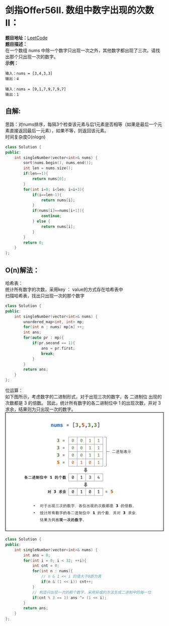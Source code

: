 # 剑指Offer56II. 数组中数字出现的次数II：  
**题目地址：**[LeetCode](https://leetcode-cn.com/problems/shu-zu-zhong-shu-zi-chu-xian-de-ci-shu-ii-lcof/)  
**题目描述：**  
在一个数组 nums 中除一个数字只出现一次之外，其他数字都出现了三次。请找出那个只出现一次的数字。  
**示例：**  
```
输入：nums = [3,4,3,3]
输出：4

输入：nums = [9,1,7,9,7,9,7]
输出：1
```
## 自解:  
思路：对nums排序，每隔3个检查该元素与后1元素是否相等（如果是最后一个元素直接返回最后一元素），如果不等，则返回该元素。  
时间复杂度O(nlogn)
```cpp
class Solution {
public:
    int singleNumber(vector<int>& nums) {
        sort(nums.begin(), nums.end());
        int len = nums.size();
        if(len==1){
            return nums[0];
        }
        for(int i=0; i<len; i=i+3){
            if(i==len-1){
                return nums[i];
            }
            if(nums[i]==nums[i+1]){
                continue;
            } else {
                return nums[i];
            }
        }
        return 0;
    }
};
```

## O(n)解法：
哈希表：  
统计所有数字的次数，采用key ： value的方式存在哈希表中  
扫描哈希表，找出只出现一次的那个数字  
```cpp
class Solution {
public:
    int singleNumber(vector<int>& nums) {
        unordered_map<int, int> mp;
        for(int n : nums) mp[n] ++;
        int ans;
        for(auto pr : mp){
            if(pr.second == 1){
                ans = pr.first;
                break;
            }
        }
        return ans;
    }
};
```

位运算：  
如下图所示，考虑数字的二进制形式，对于出现三次的数字，各 二进制位 出现的次数都是 3 的倍数。
因此，统计所有数字的各二进制位中 1 的出现次数，并对 3 求余，结果则为只出现一次的数字。  
![](./Pic/56II.png)
```cpp
class Solution {
public:
    int singleNumber(vector<int>& nums) {
        int ans = 0;
        for(int i = 0; i < 32; ++i){
            int cnt = 0;
            for(int n : nums){
                // n & 1 << i 的值大于0即为真
                if(n & (1 << i)) cnt++;
            }
            // 构造只出现一次的那个数字，采用异或的方法生成二进制中的每一位
            if(cnt % 3 == 1) ans ^= (1 << i);
        }
        return ans;
    }
};
```
